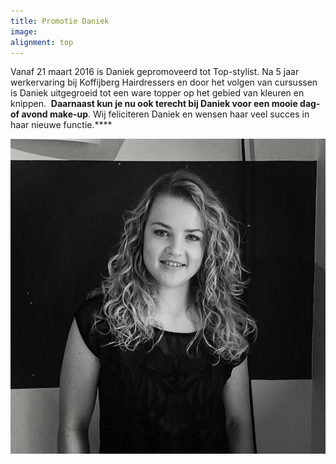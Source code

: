 ```yaml
---
title: Promotie Daniek
image:
alignment: top
---
```



Vanaf 21 maart 2016 is Daniek gepromoveerd tot Top-stylist. Na 5 jaar werkervaring bij Koffijberg Hairdressers en door het volgen van cursussen is Daniek uitgegroeid tot een ware topper op het gebied van kleuren en knippen.&nbsp; **Daarnaast kun je nu ook terecht bij Daniek voor een mooie dag- of avond make-up**. Wij feliciteren Daniek en wensen haar veel succes in haar nieuwe functie.****

![](/uploads/versions/daniek-kapper-amsterdam---x----750-750x---.jpg)